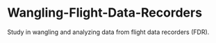 # Wangling-Flight-Data-Recorders
Study in wangling and analyzing data from flight data recorders (FDR). 
